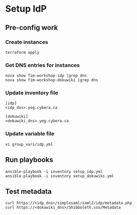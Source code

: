 # Setup IdP

## Pre-config work

### Create instances
```
terraform apply
```

### Get DNS entries for instances
```
nova show fim-workshop-idp |grep dns
nova show fim-workshop-dokuwiki |grep dns
```
### Update inventory file
```
[idp]
<idp_dns>.yeg.cybera.ca

[dokuwiki]
<dokuwiki_dns>.yeg.cybera.ca
```

### Update variable file
```
vi group_vars/idp.yml
```


## Run playbooks
```
ansible-playbook -i inventory setup_idp.yml
ansible-playbook -i inventory setup_dokuwiki.yml
```

## Test metadata
```
curl https://<idp_dns>/simplesaml/saml2/idp/metadata.php
curl https://<dokuwiki_dns>/Shibboleth.sso/Metadata
```
